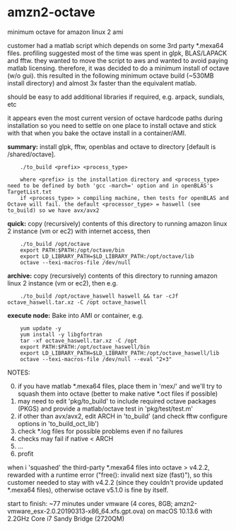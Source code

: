 # amzn2-octave
minimum octave for amazon linux 2 ami

customer had a matlab script which depends on some 3rd party \*.mexa64 files. profiling suggested most of the time was spent in glpk, BLAS/LAPACK and fftw. they wanted to move the script to aws and wanted to avoid paying matlab licensing. therefore, it was decided to do a minimum install of octave (w/o gui). this resulted in the following minimum octave build (~530MB install directory) and almost 3x faster than the equivalent matlab.

should be easy to add additional libraries if required, e.g. arpack, sundials, etc 

it appears even the most current version of octave hardcode paths during installation so you need to settle on one place to install octave and stick with that when you bake the octave install in a container/AMI.

<b>summary:</b> install glpk, fftw, openblas and octave to directory [default is /shared/octave]. 

		./to_build <prefix> <process_type>

		where <prefix> is the installation directory and <process_type> need to be defined by both 'gcc -march=' option and in openBLAS's TargetList.txt
		if <process_type> > compiling machine, then tests for openBLAS and Octave will fail. the default <processor_type> = haswell (see to_build) so we have avx/avx2


<b>quick:</b> copy (recursively) contents of this directory to running amazon linux 2 instance (vm or ec2) with internet access, then
	
		./to_build /opt/octave
		export PATH:$PATH:/opt/octave/bin
		export LD_LIBRARY_PATH=$LD_LIBRARY_PATH:/opt/octave/lib
		octave --texi-macros-file /dev/null
		
		
<b>archive:</b> copy (recursively) contents of this directory to running amazon linux 2 instance (vm or ec2), then e.g.
	
		./to_build /opt/octave_haswell haswell && tar -cJf octave_haswell.tar.xz -C /opt octave_haswell

	
<b>execute node:</b> Bake into AMI or container, e.g.
	
		yum update -y
		yum install -y libgfortran
		tar -xf octave_haswell.tar.xz -C /opt
		export PATH:$PATH:/opt/octave_haswell/bin
		export LD_LIBRARY_PATH=$LD_LIBRARY_PATH:/opt/octave_haswell/lib
		octave --texi-macros-file /dev/null --eval "2+3"


NOTES:

0) if you have matlab \*.mexa64 files, place them in 'mex/' and we'll try to squash them into octave (better to make native \*.oct files if possible)
1) may need to edit 'pkg/to_build' to include required octave packages (PKGS) and provide a matlab/octave test in 'pkg/test/test.m'
2) if other than avx/avx2, edit ARCH in 'to_build' (and check fftw configure options in 'to_build_oct_lib')
3) check \*.log files for possible problems even if no failures
4) checks may fail if native < ARCH
5)  ...
6) profit

when i 'squashed' the third-party \*.mexa64 files into octave > v4.2.2, rewarded with a runtime error ("free(): invalid next size (fast)"), so this customer needed to stay with v4.2.2 (since they couldn't provide updated \*.mexa64 files), otherwise octave v5.1.0 is fine by itself.

start to finish: ~77 minutes under vmware (4 cores, 8GB; amzn2-vmware_esx-2.0.20190313-x86_64.xfs.gpt.ova) on macOS 10.13.6 with 2.2GHz Core i7 Sandy Bridge (2720QM)
